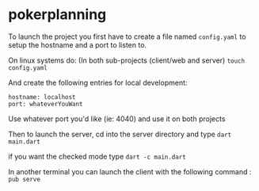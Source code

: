 pokerplanning
=============
To launch the project you first have to create a file named `config.yaml` to setup the hostname and a port to listen to.

On linux systems do:
(In both sub-projects (client/web and server)
`touch config.yaml`

And create the following entries for local development:
```
hostname: localhost
port: whateverYouWant
```

Use whatever port you'd like (ie: 4040) and use it on both projects

Then to launch the server, cd into the server directory and type `dart main.dart`

if you want the checked mode type `dart -c main.dart`

In another terminal you can launch the client with the following command : `pub serve`
